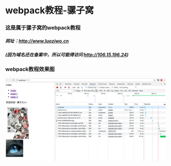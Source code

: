 # webpack教程-骡子窝
### 这是属于骡子窝的webpack教程
##### 网址：http://www.luoziwo.cn 
##### (因为域名还在备案中，所以可能得访问 http://106.15.196.24)
### webpack教程效果图
![](https://github.com/CodeLittlePrince/ImagesForGithub/blob/master/webpack-tut-preview.png?raw=true)
